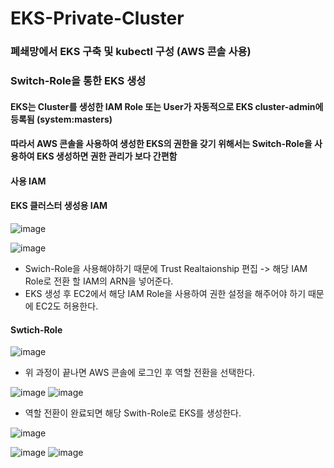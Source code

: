 # EKS-Private-Cluster

### 폐쇄망에서 EKS 구축 및 kubectl 구성 (AWS 콘솔 사용)




### Switch-Role을 통한 EKS 생성


#### EKS는 Cluster를 생성한 IAM Role 또는 User가 자동적으로 EKS cluster-admin에 등록됨 (system:masters)
#### 따라서 AWS 콘솔을 사용하여 생성한 EKS의 권한을 갖기 위해서는 Switch-Role을 사용하여 EKS 생성하면 권한 관리가 보다 간편함


#### 사용 IAM

#### EKS 클러스터 생성용 IAM
![image](https://user-images.githubusercontent.com/43159901/177040021-897ded69-0259-474e-b722-eceaf667bdae.png)


![image](https://user-images.githubusercontent.com/43159901/177040077-a41ef089-a8f1-42e8-a29e-568e9e78c221.png)

- Swich-Role을 사용해야하기 때문에 Trust Realtaionship 편집 -> 해당 IAM Role로 전환 할 IAM의 ARN을 넣어준다.
- EKS 생성 후 EC2에서 해당 IAM Role을 사용하여 권한 설정을 해주어야 하기 때문에 EC2도 허용한다.


#### Swtich-Role


![image](https://user-images.githubusercontent.com/43159901/177040206-e0467989-9c82-4376-ab96-99740c3f8e48.png)

- 위 과정이 끝나면 AWS 콘솔에 로그인 후 역할 전환을 선택한다.

![image](https://user-images.githubusercontent.com/43159901/177040272-e52b106e-457d-4b9a-a18d-6b8b5f781709.png)
![image](https://user-images.githubusercontent.com/43159901/177040348-f33e4d12-4447-4f61-9f67-c714d131579e.png)

- 역할 전환이 완료되면 해당 Swith-Role로 EKS를 생성한다.


![image](https://user-images.githubusercontent.com/43159901/177040460-77891553-b068-422b-85e9-e907ce93f9bb.png)


![image](https://user-images.githubusercontent.com/43159901/177040484-0fcefea1-cc85-4972-a16a-5f4c8150dfaf.png)
![image](https://user-images.githubusercontent.com/43159901/177040486-53876cfc-5056-4431-81ed-05dfcbcdc286.png)



